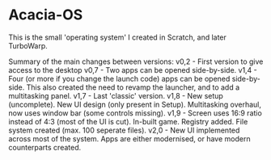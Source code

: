 # Acacia-OS
This is the small 'operating system' I created in Scratch, and later TurboWarp.


Summary of the main changes between versions:
v0,2 - First version to give access to the desktop
v0,7 - Two apps can be opened side-by-side.
v1,4 - Four (or more if you change the launch code) apps can be opened side-by-side. This also created the need to revamp the launcher, and to add a multitasking panel.
v1,7 - Last 'classic' version.
v1,8 - New setup (uncomplete). New UI design (only present in Setup). Multitasking overhaul, now uses window bar (some controls missing).
v1,9 - Screen uses 16:9 ratio instead of 4:3 (most of the UI is cut). In-built game. Registry added. File system created (max. 100 seperate files).
v2,0 - New UI implemented across most of the system. Apps are either modernised, or have modern counterparts created.
